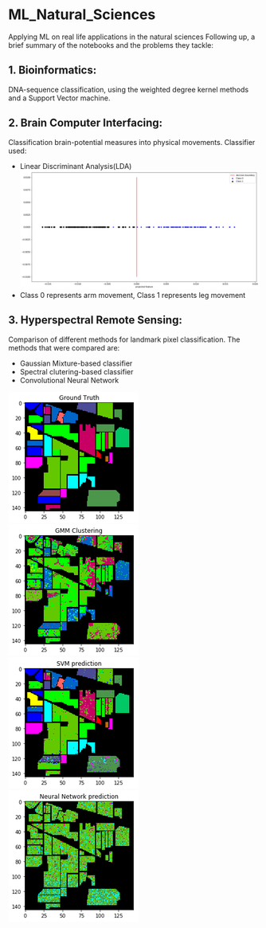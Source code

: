 # ML_Natural_Sciences
Applying ML on real life applications in the natural sciences
Following up, a brief summary of the notebooks and the problems they tackle:

## 1. Bioinformatics:
DNA-sequence classification, using  the weighted degree kernel methods and a Support Vector machine.

## 2. Brain Computer Interfacing:
Classification brain-potential measures into physical movements.
Classifier used:
- Linear Discriminant Analysis(LDA)
![Alt text](img/bci.png?raw=true "Motor Imagery classification from brain signals")
- Class 0 represents arm movement, Class 1 represents leg movement

## 3. Hyperspectral Remote Sensing:
Comparison of different methods for landmark pixel classification. The methods that were compared are:
- Gaussian Mixture-based classifier
- Spectral clutering-based classifier
- Convolutional Neural Network

![Alt text](img/pines.png?raw=true "")
![Alt text](img/gmm.png?raw=true "")
![Alt text](img/svm.png?raw=true "")
![Alt text](img/nn.png?raw=true "")

